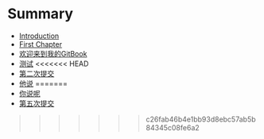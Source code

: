 ﻿# Summary

* [Introduction](README.md)
* [First Chapter](chapter1.md)
* [欢迎来到我的GitBook](huan-ying-lai-dao-wo-de-gitbook.md)
* [测试](ce-shi.md)
<<<<<<< HEAD
* [第二次提交](SECOND.md)
* [他说](ta-shuo.md)
=======
* [你说呢](ni-shuo-ni.md)
* [第五次提交](FIVE.md)
>>>>>>> c26fab46b4e1bb93d8ebc57ab5b84345c08fe6a2
